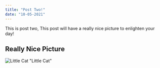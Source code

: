 ```yaml
---
title: "Post Two!"
date: "10-05-2021"
---
```


This is post two, This post will have a really nice picture to enlighten your day!

## Really Nice Picture

![Little Cat "Little Cat"](https://i.pinimg.com/originals/7a/af/0f/7aaf0f1d48f57b7779c0fbcf103c2d0f.jpg)